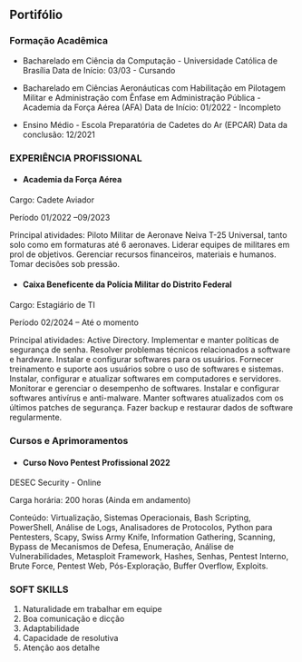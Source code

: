 ## Portifólio

### **Formação Acadêmica**

* Bacharelado em Ciência da Computação - Universidade Católica de Brasília
  Data de Início: 03/03 - Cursando

* Bacharelado em Ciências Aeronáuticas com Habilitação em Pilotagem Militar e
Administração com Ênfase em Administração Pública - Academia da Força Aérea
(AFA)
Data de Início: 01/2022 - Incompleto

* Ensino Médio - Escola Preparatória de Cadetes do Ar (EPCAR)
  Data da conclusão: 12/2021

  

### **EXPERIÊNCIA PROFISSIONAL**

* #### Academia da Força Aérea

Cargo: Cadete Aviador

Período 01/2022 –09/2023

Principal atividades: Piloto Militar de Aeronave Neiva T-25 Universal, tanto solo como em
formaturas até 6 aeronaves. Liderar equipes de militares em prol de objetivos. Gerenciar
recursos financeiros, materiais e humanos. Tomar decisões sob pressão.



* #### Caixa Beneficente da Polícia Militar do Distrito Federal

Cargo: Estagiário de TI

Período 02/2024 – Até o momento

Principal atividades: Active Directory. Implementar e manter políticas de segurança de senha.
Resolver problemas técnicos relacionados a software e hardware. Instalar e configurar softwares
para os usuários. Fornecer treinamento e suporte aos usuários sobre o uso de softwares e
sistemas. Instalar, configurar e atualizar softwares em computadores e servidores. Monitorar e
gerenciar o desempenho de softwares. Instalar e configurar softwares antivírus e anti-malware.
Manter softwares atualizados com os últimos patches de segurança. Fazer backup e restaurar
dados de software regularmente.



### Cursos e Aprimoramentos

* #### Curso Novo Pentest Profissional 2022

DESEC Security - Online

Carga horária: 200 horas (Ainda em andamento)

Conteúdo: Virtualização, Sistemas Operacionais, Bash Scripting, PowerShell, Análise de Logs, Analisadores de
Protocolos, Python para Pentesters, Scapy, Swiss Army Knife, Information Gathering, Scanning, Bypass de
Mecanismos de Defesa, Enumeração, Análise de Vulnerabilidades, Metasploit Framework, Hashes, Senhas,
Pentest Interno, Brute Force, Pentest Web, Pós-Exploração, Buffer Overflow, Exploits.


### SOFT SKILLS
1. Naturalidade em trabalhar em equipe
2. Boa comunicação e dicção
3. Adaptabilidade
4. Capacidade de resolutiva
5. Atenção aos detalhe
